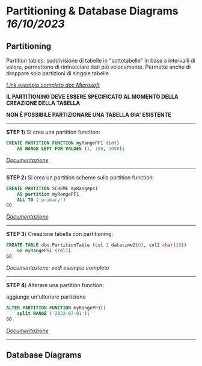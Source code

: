 # Partitioning & Database Diagrams *16/10/2023*
## Partitioning

Partition tables: suddivisione di tabelle in "sottotabelle" in base a intervalli di valore, permettono di rintracciare dati più velocemente. Permette anche di droppare solo partizioni di singole tabelle

*[Link esempio completo doc Microsoft](https://learn.microsoft.com/en-us/sql/relational-databases/partitions/create-partitioned-tables-and-indexes?view=sql-server-ver16)*


**IL PARTITIONING DEVE ESSERE SPECIFICATO AL MOMENTO DELLA CREAZIONE DELLA TABELLA**

**NON È POSSIBILE PARTIZIONARE UNA TABELLA GIA' ESISTENTE**

---
**STEP 1**)
Si crea una partition function:

```SQL
CREATE PARTITION FUNCTION myRangePF1 (int)  
    AS RANGE LEFT FOR VALUES (1, 100, 1000);
```
*[Documentazione](https://learn.microsoft.com/en-us/sql/t-sql/statements/create-partition-function-transact-sql?view=sql-server-ver16)*

---
**STEP 2**)
Si crea un partition scheme sulla partition function:
``` SQL
CREATE PARTITION SCHEME myRangeps1
    AS partition myRangePF1
    ALL TO ('primary')
GO
```
*[Documentazione](https://learn.microsoft.com/en-us/sql/t-sql/statements/create-partition-scheme-transact-sql?view=sql-server-ver16)*

---
**STEP 3**)
Creazione tabella con partitioning:
``` SQL
CREATE TABLE dbo.PartitionTable (col 1 datatime2(0), col2 char(10))
    on myRangePS1 (col1)
GO
```
*Documentazione: vedi esempio completo*

---
**STEP 4**)
Alterare una partition function:

aggiunge un'ulteriore partizione
```SQL
ALTER PARTITION FUNCTION myRangePF1()
    split RANGE ('2022-07-01');
GO
```
*[Documentazione](https://learn.microsoft.com/en-us/sql/t-sql/statements/alter-partition-function-transact-sql?view=sql-server-ver16)*

---


## Database Diagrams

